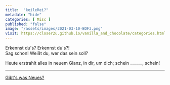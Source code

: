 ```yaml
--- 
title:  "keileRei?"
metadate: "hide"
categories: [ Misc ]
published: "false"
image: "/assets/images/2021-03-10-BOF3.png"
visit: https://closer2u.github.io/vanilla_and_chocolate/categories.html#misc
---
```


 Erkennst du's? Erkennst du's?!\
 Sag schon! Weißt du, wer das sein soll?
 
 Heute erstrahlt alles in neuem Glanz, in dir, um dich; schein ______, schein!
 

***

[Gibt's was Neues?](https://github.com/Closer2U)